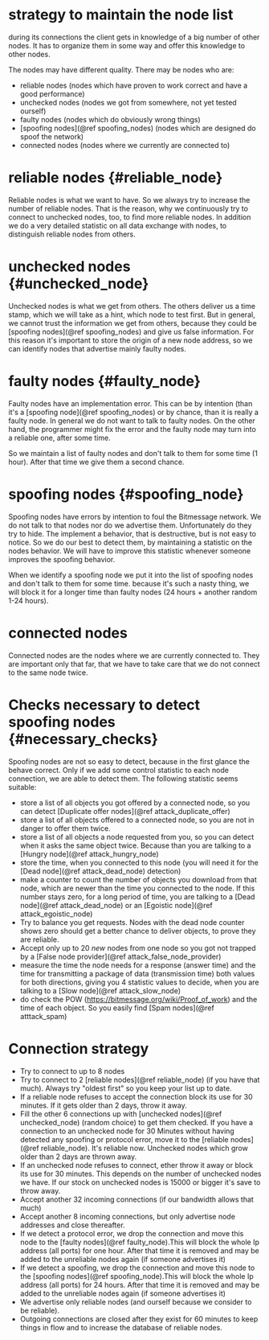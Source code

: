strategy to maintain the node list
==================================

during its connections the client gets in knowledge of a big number of other nodes.
It has to organize them in some way and offer this knowledge to other nodes.

The nodes may have different quality. There may be nodes who are:
- reliable nodes (nodes which have proven to work correct and have a good performance)
- unchecked nodes (nodes we got from somewhere, not yet tested ourself)
- faulty nodes (nodes which do obviously wrong things)
- [spoofing nodes](@ref spoofing_nodes) (nodes which are designed do spoof the network)
- connected nodes (nodes where we currently are connected to)

reliable nodes    {#reliable_node}
==================================

Reliable nodes is what we want to have. So we always try to increase the number of reliable nodes.
That is the reason, why we continuously try to connect to unchecked nodes, too, to find more reliable nodes.
In addition we do a very detailed statistic on all data exchange with nodes, to distinguish reliable nodes from others.

unchecked nodes   {#unchecked_node}
===================================

Unchecked nodes is what we get from others. The others deliver us a time stamp, which we will take as a hint,
which node to test first.
But in general, we cannot trust the information we get from others, because they could be [spoofing nodes](@ref spoofing_nodes)
and give us false information.
For this reason it's important to store the origin of a new node address, so we can identify nodes that 
advertise mainly faulty nodes.

faulty nodes     {#faulty_node}
===============================

Faulty nodes have an implementation error. This can be by intention (than it's a [spoofing node](@ref spoofing_nodes) or by chance, than it is really a faulty node.
In general we do not want to talk to faulty nodes. On the other hand, the programmer might fix
the error and the faulty node may turn into a reliable one, after some time.

So we maintain a list of faulty nodes and don't talk to them for some time (1 hour). After that time we give them a second chance.

spoofing nodes     {#spoofing_node}
===================================

Spoofing nodes have errors by intention to foul the Bitmessage network. We do not talk to that nodes nor do we advertise them.
Unfortunately do they try to hide. The implement a behavior, that is destructive, but is not easy to notice.
So we do our best to detect them, by maintaining a statistic on the nodes behavior. We will have to improve this statistic whenever someone improves the spoofing behavior.

When we identify a spoofing node we put it into the list of spoofing nodes and don't talk to them for some time. because it's such a nasty thing, we will block it for a longer time than faulty nodes (24 hours + another random 1-24 hours).

connected nodes
===============

Connected nodes are the nodes where we are currently connected to. They are important only that far, that we have to take care that we do not connect to the same node twice.



Checks necessary to detect spoofing nodes {#necessary_checks}
=============================================================

Spoofing nodes are not so easy to detect, because in the first glance the behave correct. Only if we add some control statistic to each node connection, we are able to detect them. The following statistic seems suitable:

- store a list of all objects you got offered by a connected node, so you can detect [Duplicate offer nodes](@ref attack_duplicate_offer)
- store a list of all objects offered to a connected node, so you are not in danger to offer them twice.
- store a list of all objects a node requested from you, so you can detect when it asks the same object twice. Because than you are talking to a [Hungry node](@ref attack_hungry_node)
- store the time, when you connected to this node (you will need it for the [Dead node](@ref attack_dead_node) detection)
- make a counter to count the number of objects you download from that node, which are newer than the time you connected to the node. If this number stays zero, for a long period of time, you are talking to a  [Dead node](@ref attack_dead_node) or an [Egoistic node](@ref attack_egoistic_node)
- Try to balance you get requests. Nodes with the dead node counter shows zero should get a better chance to deliver objects, to prove they are reliable.
- Accept only up to 20 _new_ nodes from one node so you got not trapped by a [False node provider](@ref attack_false_node_provider)
- measure the time the node needs for a response (answer time) and the time for transmitting a package of data (transmission time) both values for both directions, giving you 4 statistic values to decide, when you are talking to a [Slow node](@ref attack_slow_node)
- do check the POW (https://bitmessage.org/wiki/Proof_of_work) and the time of each object. So you easily find [Spam nodes](@ref atttack_spam)


Connection strategy
===================

- Try to connect to up to 8 nodes
- Try to connect to 2 [reliable nodes](@ref reliable_node) (if you have that much). Always try "oldest first" so you keep your list up to date.
- If a reliable node refuses to accept the connection block its use for 30 minutes. If it gets older than 2 days, throw it away.
- Fill the other 6 connections up with [unchecked nodes](@ref unchecked_node) (random choice) to get them checked. If you have a connection to an unchecked node for 30 Minutes without having detected any spoofing or protocol error, move it to the [reliable nodes](@ref reliable_node). It's reliable now. Unchecked nodes which grow older than 2 days are thrown away.
- If an unchecked node refuses to connect, ether throw it away or block its use for 30 minutes. This depends on the number of unchecked nodes we have. If our stock on unchecked nodes is 15000 or bigger it's save to throw away.
- Accept another 32 incoming connections (if our bandwidth allows that much)
- Accept another 8 incoming connections, but only advertise node addresses and close thereafter.
- If we detect a protocol error, we drop the connection and move this node to the [faulty nodes](@ref faulty_node).This will block the whole Ip address (all ports) for one hour. After that time it is removed and may be added to the unreliable nodes again (if someone advertises it)
- If we detect a spoofing, we drop the connection and move this node to the [spoofing nodes](@ref spoofing_node).This will block the whole Ip address (all ports) for 24 hours. After that time it is removed and may be added to the unreliable nodes again (if someone advertises it)
- We advertise only reliable nodes (and ourself because we consider to be reliable).
- Outgoing connections are closed after they exist for 60 minutes to keep things in flow and to increase the database of reliable nodes.





